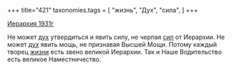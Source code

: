 +++
title="421"
taxonomies.tags = [
 "жизнь",
 "Дух",
 "сила",
]
+++

[Иерархия 1931г](/agni/1931)

Не может [дух](/tags/Дух) утвердиться и явить силу, не черпая [сил](/tags/сила) от Иерархии. Не может [дух](/tags/Дух) явить мощь, не признавая Высшей Мощи. Потому каждый творец [жизни](/tags/жизнь) есть звено великой Иерархии. Так и Наше Водительство есть великое Наместничество.   


